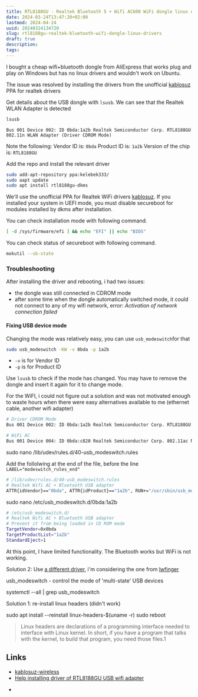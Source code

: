 ```yaml
---
title: RTL8188GU - Realtek Bluetooth 5 + Wifi AC600 WiFi dongle linux drivers
date: 2024-03-24T13:47:20+02:00
lastmod: 2024-04-24
uuid: 20240324134720
slug: rtl8188gu-realtek-bluetooth-wifi-dongle-linux-drivers
draft: true
description: 
tags: 
---
```


I bought a cheap wifi+bluetooth dongle from AliExpress that works plug and play on Windows but has no linux drivers and wouldn't work on Ubuntu. 

The issue was resolved by installing the drivers from the unofficial [kablosuz][kablosuz] PPA for realtek drivers

Get details about the USB dongle with `lsusb`. We can see that the Realtek WLAN Adapter is detected

```bash
lsusb
```

```
Bus 001 Device 002: ID 0bda:1a2b Realtek Semiconductor Corp. RTL8188GU 802.11n WLAN Adapter (Driver CDROM Mode)
```

Note the following: 
Vendor ID is: `0bda`
Product ID is: `1a2b`
Version of the chip is: `RTL8188GU`


Add the repo and install the relevant driver

```bash
sudo add-apt-repository ppa:kelebek333/
sudo aapt update
sudo apt install rtl8188gu-dkms
```

We'll use the unofficial PPA for Realtek WiFi drivers [kablosuz][kablosuz]. If you installed your system in UEFI mode, you must disable secureboot for modules installed by dkms after installation.

You can check installation mode with following command.

```bash
[ -d /sys/firmware/efi ] && echo "EFI" || echo "BIOS"
```

You can check status of secureboot with following command.

```bash
mokutil --sb-state
```

### Troubleshooting

After installing the driver and rebooting, i had two issues:
- the dongle was still connected in CDROM mode
- after some time when the dongle automatically switched mode, it could not connect to any of my wifi network, error: _Activation of network connection failed_


#### Fixing USB device mode

Changing the mode was relatively easy, you can use `usb_modeswitch`for that

```bash
sudo usb_modeswitch -KW -v 0bda -p 1a2b
```

- `-v` is for Vendor ID
- `-p` is for Product ID

Use `lsusb` to check if the mode has changed. You may have to remove the dongle and insert it again for it to change mode.

For the WiFI, i could not figure out a solution and was not motivated enough to waste hours when there were easy alternatives available to me (ethernet cable, another wifi adapter)

```bash
# Driver CDROM Mode
Bus 001 Device 002: ID 0bda:1a2b Realtek Semiconductor Corp. RTL8188GU 802.11n WLAN Adapter (Driver CDROM Mode)
```

```bash
# WiFi AC 
Bus 001 Device 004: ID 0bda:c820 Realtek Semiconductor Corp. 802.11ac NIC
```

sudo nano /lib/udev/rules.d/40-usb_modeswitch.rules


Add the follolwing at the end of the file, before the line `LABEL="modeswitch_rules_end"`

```bash
# /lib/udev/rules.d/40-usb_modeswitch.rules
# Realtek Wifi AC + Bluetooth USB adapter
ATTR{idVendor}=="0bda", ATTR{idProduct}=="1a2b", RUN+="/usr/sbin/usb_modeswitch -K -v 0bda -p 1a2b"
```


sudo nano /etc/usb_modeswitch.d/0bda:1a2b

```bash
# /etc/usb_modeswitch.d/
# Realtek Wifi AC + Bluetooth USB adapter 
# Prevent it from being loaded in CD ROM mode 
TargetVendor=0x0bda
TargetProductList="1a2b"
StandardEject=1
```

At this point, I have limited functionality. The Bluetooth works but WiFi is not working.

Solution 2: Use [a different driver](https://github.com/search?q=rtl8188gu&type=repositories), i'm considering the one from [lwfinger](https://github.com/lwfinger/rtl8188gu)


usb_modeswitch - control the mode of 'multi-state' USB devices

systemctl --all | grep usb_modeswitch


Solution 1: re-install linux headers (didn't work)

sudo apt install --reinstall linux-headers-$(uname -r)
sudo reboot

> Linux headers are declarations of a programming interface needed to interface with Linux kernel. In short, if you have a program that talks with the kernel, to build that program, you need those files.1

Links
---

- [kablosuz-wireless][kablosuz]
- [Help installing driver of RTL8188GU USB wifi adapter](https://www.reddit.com/r/linuxmint/comments/14h2jqo/help_installing_driver_of_rtl8188gu_usb_wifi/)

[kablosuz]: https://launchpad.net/~kelebek333/+archive/ubuntu/kablosuz

- [](https://play.datalude.com/blog/2022/08/rtl8188-adapter-upgrade-hell/)
